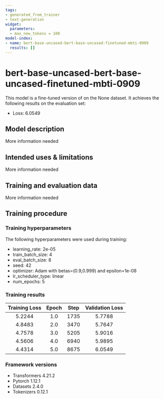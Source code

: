 ```yaml
---
tags:
- generated_from_trainer
- text-generation
widget:
  parameters:
  - max_new_tokens = 100
model-index:
- name: bert-base-uncased-bert-base-uncased-finetuned-mbti-0909
  results: []
---
```


<!-- This model card has been generated automatically according to the information the Trainer had access to. You
should probably proofread and complete it, then remove this comment. -->

# bert-base-uncased-bert-base-uncased-finetuned-mbti-0909

This model is a fine-tuned version of [](https://huggingface.co/) on the None dataset.
It achieves the following results on the evaluation set:
- Loss: 6.0549

## Model description

More information needed

## Intended uses & limitations

More information needed

## Training and evaluation data

More information needed

## Training procedure

### Training hyperparameters

The following hyperparameters were used during training:
- learning_rate: 2e-05
- train_batch_size: 4
- eval_batch_size: 8
- seed: 42
- optimizer: Adam with betas=(0.9,0.999) and epsilon=1e-08
- lr_scheduler_type: linear
- num_epochs: 5

### Training results

| Training Loss | Epoch | Step | Validation Loss |
|:-------------:|:-----:|:----:|:---------------:|
| 5.2244        | 1.0   | 1735 | 5.7788          |
| 4.8483        | 2.0   | 3470 | 5.7647          |
| 4.7578        | 3.0   | 5205 | 5.9016          |
| 4.5606        | 4.0   | 6940 | 5.9895          |
| 4.4314        | 5.0   | 8675 | 6.0549          |


### Framework versions

- Transformers 4.21.2
- Pytorch 1.12.1
- Datasets 2.4.0
- Tokenizers 0.12.1
